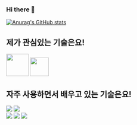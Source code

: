 ### Hi there 👋

[![Anurag's GitHub stats](https://github-readme-stats.vercel.app/api?username=panxoat)](https://github.com/anuraghazra/github-readme-stats)

## 제가 관심있는 기술은요!
<p align="left">
  <img src="https://media.giphy.com/media/XH9wwXfUXu91wAJwN5/giphy.gif" width="60">
  <img src="https://i.giphy.com/media/eNAsjO55tPbgaor7ma/200w.webp" width="50">
</p>

## 자주 사용하면서 배우고 있는 기술은요!
<p align="left">
  <img src="https://img.shields.io/badge/-Next.js-black?logo=Next.js&logoColor=white">
  <img src="https://img.shields.io/badge/-Typescript-blue?logo=Typescript&logoColor=white"><br />
  <img src="https://img.shields.io/badge/-Storybook-%23FF4785?logo=Storybook&logoColor=white">
  <img src="https://img.shields.io/badge/-Mobx-%23FF9955?logo=Mobx&logoColor=black">
  <img src="https://img.shields.io/badge/-styled components-%23DB7093?logo=styled-components&logoColor=white">
</p>

<!--
**Panxoat/Panxoat** is a ✨ _special_ ✨ repository because its `README.md` (this file) appears on your GitHub profile.

Here are some ideas to get you started:

- 🔭 I’m currently working on ...
- 🌱 I’m currently learning ...
- 👯 I’m looking to collaborate on ...
- 🤔 I’m looking for help with ...
- 💬 Ask me about ...
- 📫 How to reach me: ...
- 😄 Pronouns: ...
- ⚡ Fun fact: ...
-->
